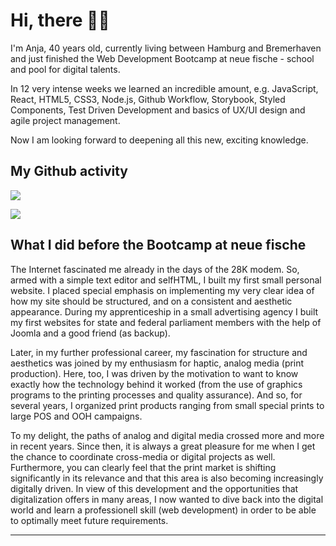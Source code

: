 # Hi, there 👋🏼

I'm Anja, 40 years old, currently living between Hamburg and Bremerhaven and just finished the Web Development Bootcamp at neue fische - school and pool for digital talents.

In 12 very intense weeks we learned an incredible amount, e.g. JavaScript, React, HTML5, CSS3, Node.js, Github Workflow, Storybook, Styled Components, Test Driven Development and basics of UX/UI design and agile project management.

Now I am looking forward to deepening all this new, exciting knowledge.


## My Github activity


<p>
<a href="https://github.com/aseeba/github-readme-stats">
  <img align="center" src="https://github-readme-stats.vercel.app/api?username=aseeba&show_icons=true&theme=react&count_private=true&custom_title=Anja's Github Stats" />
</a>
</p>
<p>
<a href="https://github.com/aseeba/github-readme-stats">
  <img align="center" src="https://github-readme-stats.vercel.app/api/top-langs/?username=aseeba&theme=react" />
</a>
</p>

## What I did before the Bootcamp at neue fische

The Internet fascinated me already in the days of the 28K modem. So, armed with a simple text editor and selfHTML, I built my first small personal website. I placed special emphasis on implementing my very clear idea of how my site should be structured, and on a consistent and aesthetic appearance. During my apprenticeship in a small advertising agency I built my first websites for state and federal parliament members with the help of Joomla and a good friend (as backup). 

Later, in my further professional career, my fascination for structure and aesthetics was joined by my enthusiasm for haptic, analog media (print production). Here, too, I was driven by the motivation to want to know exactly how the technology behind it worked (from the use of graphics programs to the printing processes and quality assurance). And so, for several years, I organized print products ranging from small special prints to large POS and OOH campaigns.

To my delight, the paths of analog and digital media crossed more and more in recent years. Since then, it is always a great pleasure for me when I get the chance to coordinate cross-media or digital projects as well. Furthermore, you can clearly feel that the print market is shifting significantly in its relevance and that this area is also becoming increasingly digitally driven.
In view of this development and the opportunities that digitalization offers in many areas, I now wanted to dive back into the digital world and learn a professionell skill (web development) in order to be able to optimally meet future requirements.




***

<!-- <p>
<a href="https://github.com/aseeba/capstone-project">
  <img align="center" src="https://github-readme-stats.vercel.app/api/pin/?username=aseeba&repo=capstone-project&show_icons=true&theme=react" />
</a>
</p> -->
